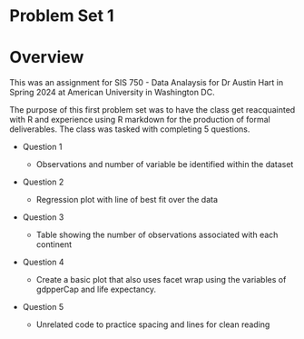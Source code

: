 # Problem Set 1

# Overview

This was an assignment for SIS 750 - Data Analaysis for Dr Austin Hart in Spring 2024 at American University in Washington DC. 

The purpose of this first problem set was to have the class get reacquainted with R and experience using R markdown for the production of formal deliverables. The class was tasked with completing 5 questions.

- Question 1
  - Observations and number of variable be identified within the dataset
  
- Question 2
  - Regression plot with line of best fit over the data
  
- Question 3
  - Table showing the number of observations associated with each continent
  
- Question 4
  - Create a basic plot that also uses facet wrap using the variables of gdpperCap and life expectancy. 
  
- Question 5
  - Unrelated code to practice spacing and lines for clean reading